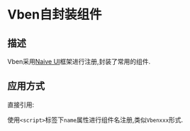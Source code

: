 # Vben自封装组件

## 描述

Vben采用[Naive UI](https://www.naiveui.com/zh-CN/os-theme)框架进行注册,封装了常用的组件.

## 应用方式

直接引用:

使用`<script>`标签下`name`属性进行组件名注册,类似`Vbenxxx`形式.
